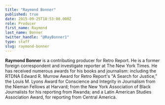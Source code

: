 ```yaml
---
title: "Raymond Bonner"
published: true
date: 2015-09-25T18:53:00.000Z
role: Producer
first_name: Raymond
last_name: Bonner
twitter_handle: "@RayBonner1"
type: staff
slug: raymond-bonner
---
```


**Raymond Bonner** is a contributing producer for Retro Report. He is a former foreign correspondent and investigate reporter at The New York Times. He has received numerous awards for his books and journalism: including the RTDNA Edward R. Murrow Award for Retro Report's "A Search for Justice,” the Louis M. Lyons Award for Conscience and Integrity in Journalism from the Nieman Fellows at Harvard; from the New York Association of Black Journalists for his reporting from Rwanda; and a Latin American Studies Association Award, for reporting from Central America.

